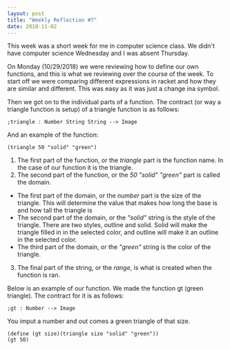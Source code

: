 ```yaml
---
layout: post
title: "Weekly Reflection #7"
date: 2018-11-02
---
```


This week was a short week for me in computer science class. We didn't have computer science Wednesday and I was absent Thursday.

On Monday (10/29/2018) we were reviewing how to define our own functions, and this is what we reviewing over the course of the week. To start off we were comparing different expressions in racket and how they are similar and different. This was easy as it was just a change ina  symbol.

Then we got on to the individual parts of a function. The contract (or way a triangle function is setup) of a triangle function is as follows:

```racket
;triangle : Number String String --> Image
```

And an example of the function:

```racket
(triangle 50 "solid" "green")
```

1. The first part of the function, or the *triangle* part is the function name. In the case of our function it is the triangle.
2. The second part of the function, or the *50 "solid" "green"* part is called the domain. 
  * The first part of the domain, or the *number* part is the size of the triangle. This will determine the value that makes how long     the base is and how tall the triangle is
  * The second part of the domain, or the *"solid"* string is the style of the triangle. There are two styles, outline and solid. Solid   will make the triangle filled in in the selected color, and outline will make it an outline in the selected color.
  * The third part of the domain, or the *"green"* string is the color of the triangle.
3. The final part of the string, or the *range*, is what is created when the function is ran.

Below is an example of our function. We made the function gt (green triangle). The contract for it is as follows:
```racket
;gt : Number --> Image
```

You imput a number and out comes a green triangle of that size.

```racket
(define (gt size)(triangle size "solid" "green"))
(gt 50)
```
